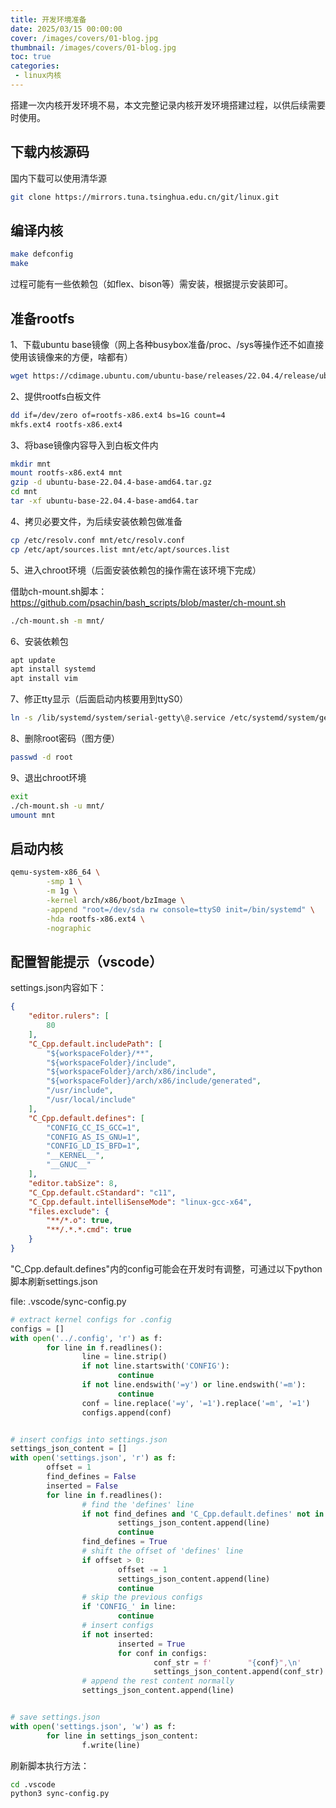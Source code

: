 ```yaml
---
title: 开发环境准备
date: 2025/03/15 00:00:00
cover: /images/covers/01-blog.jpg
thumbnail: /images/covers/01-blog.jpg
toc: true
categories: 
 - linux内核
---
```


搭建一次内核开发环境不易，本文完整记录内核开发环境搭建过程，以供后续需要时使用。

<!-- more -->

## 下载内核源码

国内下载可以使用清华源

```bash
git clone https://mirrors.tuna.tsinghua.edu.cn/git/linux.git
```



## 编译内核

```bash
make defconfig
make
```

过程可能有一些依赖包（如flex、bison等）需安装，根据提示安装即可。



## 准备rootfs

1、下载ubuntu base镜像（网上各种busybox准备/proc、/sys等操作还不如直接使用该镜像来的方便，啥都有）

```bash
wget https://cdimage.ubuntu.com/ubuntu-base/releases/22.04.4/release/ubuntu-base-22.04.4-base-amd64.tar.gz
```

2、提供rootfs白板文件

```bash
dd if=/dev/zero of=rootfs-x86.ext4 bs=1G count=4
mkfs.ext4 rootfs-x86.ext4
```

3、将base镜像内容导入到白板文件内

```bash
mkdir mnt
mount rootfs-x86.ext4 mnt
gzip -d ubuntu-base-22.04.4-base-amd64.tar.gz
cd mnt
tar -xf ubuntu-base-22.04.4-base-amd64.tar
```

4、拷贝必要文件，为后续安装依赖包做准备

```bash
cp /etc/resolv.conf mnt/etc/resolv.conf
cp /etc/apt/sources.list mnt/etc/apt/sources.list
```

5、进入chroot环境（后面安装依赖包的操作需在该环境下完成）

借助ch-mount.sh脚本：https://github.com/psachin/bash_scripts/blob/master/ch-mount.sh

```bash
./ch-mount.sh -m mnt/
```

6、安装依赖包

```bash
apt update
apt install systemd
apt install vim
```

7、修正tty显示（后面启动内核要用到ttyS0）

```bash
ln -s /lib/systemd/system/serial-getty\@.service /etc/systemd/system/getty.target.wants/serial-getty\@ttyS0.service
```

8、删除root密码（图方便）

```bash
passwd -d root
```

9、退出chroot环境

```bash
exit
./ch-mount.sh -u mnt/
umount mnt
```



## 启动内核

```bash
qemu-system-x86_64 \
        -smp 1 \
        -m 1g \
        -kernel arch/x86/boot/bzImage \
        -append "root=/dev/sda rw console=ttyS0 init=/bin/systemd" \
        -hda rootfs-x86.ext4 \
        -nographic
```



## 配置智能提示（vscode）

settings.json内容如下：

```json
{
    "editor.rulers": [
        80
    ],
    "C_Cpp.default.includePath": [
        "${workspaceFolder}/**",
        "${workspaceFolder}/include",
        "${workspaceFolder}/arch/x86/include",
        "${workspaceFolder}/arch/x86/include/generated",
        "/usr/include",
        "/usr/local/include"
    ],
    "C_Cpp.default.defines": [
        "CONFIG_CC_IS_GCC=1",
        "CONFIG_AS_IS_GNU=1",
        "CONFIG_LD_IS_BFD=1",
        "__KERNEL__",
        "__GNUC__"
    ],
    "editor.tabSize": 8,
    "C_Cpp.default.cStandard": "c11",
    "C_Cpp.default.intelliSenseMode": "linux-gcc-x64",
    "files.exclude": {
        "**/*.o": true,
        "**/.*.*.cmd": true
    }
}
```

"C_Cpp.default.defines"内的config可能会在开发时有调整，可通过以下python脚本刷新settings.json

file: .vscode/sync-config.py

```python
# extract kernel configs for .config
configs = []
with open('../.config', 'r') as f:
        for line in f.readlines():
                line = line.strip()
                if not line.startswith('CONFIG'):
                        continue
                if not line.endswith('=y') or line.endswith('=m'):
                        continue
                conf = line.replace('=y', '=1').replace('=m', '=1')
                configs.append(conf)


# insert configs into settings.json
settings_json_content = []
with open('settings.json', 'r') as f:
        offset = 1
        find_defines = False
        inserted = False
        for line in f.readlines():
                # find the 'defines' line
                if not find_defines and 'C_Cpp.default.defines' not in line:
                        settings_json_content.append(line)
                        continue
                find_defines = True
                # shift the offset of 'defines' line
                if offset > 0:
                        offset -= 1
                        settings_json_content.append(line)
                        continue
                # skip the previous configs
                if 'CONFIG_' in line:
                        continue
                # insert configs
                if not inserted:
                        inserted = True
                        for conf in configs:
                                conf_str = f'        "{conf}",\n'
                                settings_json_content.append(conf_str)
                # append the rest content normally
                settings_json_content.append(line)


# save settings.json
with open('settings.json', 'w') as f:
        for line in settings_json_content:
                f.write(line)

```

刷新脚本执行方法：

```bash
cd .vscode
python3 sync-config.py
```

